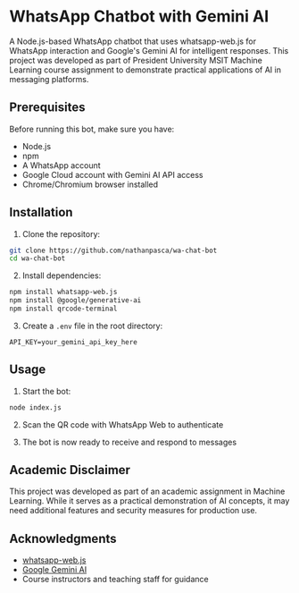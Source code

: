 # WhatsApp Chatbot with Gemini AI

A Node.js-based WhatsApp chatbot that uses whatsapp-web.js for WhatsApp interaction and Google's Gemini AI for intelligent responses. This project was developed as part of President University MSIT Machine Learning course assignment to demonstrate practical applications of AI in messaging platforms.

## Prerequisites

Before running this bot, make sure you have:

- Node.js
- npm
- A WhatsApp account
- Google Cloud account with Gemini AI API access
- Chrome/Chromium browser installed

## Installation

1. Clone the repository:
```bash
git clone https://github.com/nathanpasca/wa-chat-bot
cd wa-chat-bot
```

2. Install dependencies:
```bash
npm install whatsapp-web.js
npm install @google/generative-ai
npm install qrcode-terminal
```

3. Create a `.env` file in the root directory:
```env
API_KEY=your_gemini_api_key_here
```

## Usage

1. Start the bot:
```bash
node index.js
```

2. Scan the QR code with WhatsApp Web to authenticate

3. The bot is now ready to receive and respond to messages

## Academic Disclaimer

This project was developed as part of an academic assignment in Machine Learning. While it serves as a practical demonstration of AI concepts, it may need additional features and security measures for production use.

## Acknowledgments

- [whatsapp-web.js](https://github.com/pedroslopez/whatsapp-web.js)
- [Google Gemini AI](https://ai.google.dev/)
- Course instructors and teaching staff for guidance
